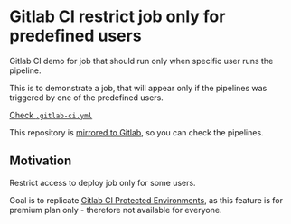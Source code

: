 # Gitlab CI restrict job only for predefined users
Gitlab CI demo for job that should run only when specific user runs the pipeline.

This is to demonstrate a job, that will appear only if the pipelines was triggered by one of the predefined users.

[Check `.gitlab-ci.yml`](https://github.com/JanMikes/gitlab-ci-user-specific-job/blob/main/.gitlab-ci.yml)

This repository is [mirrored to Gitlab](https://gitlab.com/janmikes/gitlab-ci-user-specific-job/activity), so you can check the pipelines.

## Motivation

Restrict access to deploy job only for some users.

Goal is to replicate [Gitlab CI Protected Environments](https://docs.gitlab.com/ee/ci/environments/protected_environments.html), as this feature is for premium plan only - therefore not available for everyone.
